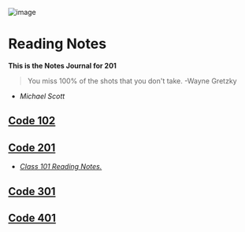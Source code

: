![image](https://scontent-sea1-1.xx.fbcdn.net/v/t1.0-1/p160x160/11998988_10153213309728165_2169761095942928948_n.jpg?_nc_cat=108&_nc_sid=dbb9e7&_nc_ohc=3v6CcTe89I8AX9Zb2iq&_nc_ht=scontent-sea1-1.xx&_nc_tp=6&oh=e2c993cc54c1543b41b302bad585a854&oe=5E94E422)

# Reading Notes


**This is the Notes Journal for 201** 


>You miss 100% of the shots that you don't take. -Wayne Gretzky


- _Michael Scott_
  


## [Code 102]()

## [Code 201]()
- [_Class 101 Reading Notes._]() 

## [Code 301]()

## [Code 401]()

